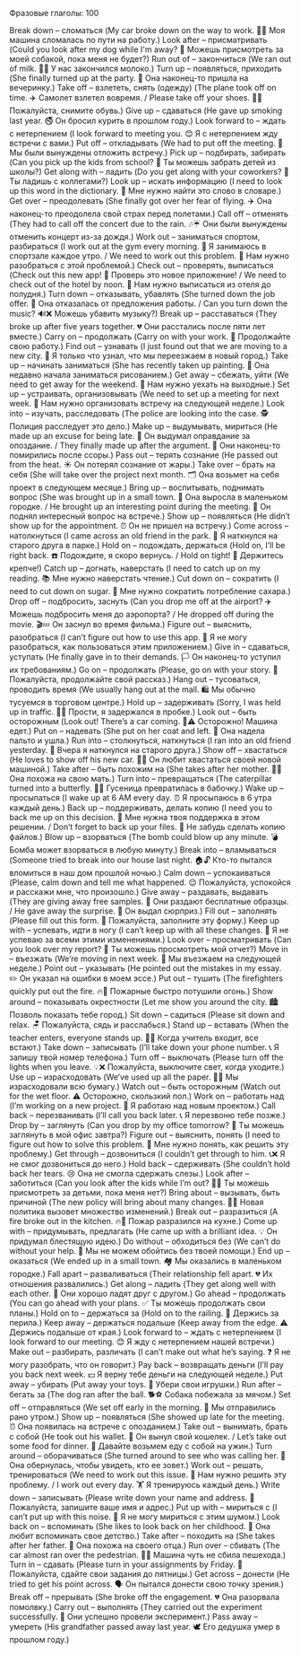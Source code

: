 Фразовые глаголы: 100

Break down – сломаться (My car broke down on the way to work. 🚗💥 Моя машина сломалась по пути на работу.)
Look after – присматривать (Could you look after my dog while I'm away? 🐶 Можешь присмотреть за моей собакой, пока меня не будет?)
Run out of – закончиться (We ran out of milk. 🥛❌ У нас закончился молоко.)
Turn up – появляться, приходить (She finally turned up at the party. 🎉 Она наконец-то пришла на вечеринку.)
Take off – взлететь, снять (одежду) (The plane took off on time. ✈️ Самолет взлетел вовремя. / Please take off your shoes. 👟❌ Пожалуйста, снимите обувь.)
Give up – сдаваться (He gave up smoking last year. 🚭 Он бросил курить в прошлом году.)
Look forward to – ждать с нетерпением (I look forward to meeting you. 😊 Я с нетерпением жду встречи с вами.)
Put off – откладывать (We had to put off the meeting. 📅 Мы были вынуждены отложить встречу.)
Pick up – подбирать, забирать (Can you pick up the kids from school? 🚸 Ты можешь забрать детей из школы?)
Get along with – ладить (Do you get along with your coworkers? 🤝 Ты ладишь с коллегами?)
Look up – искать информацию (I need to look up this word in the dictionary. 📖 Мне нужно найти это слово в словаре.)
Get over – преодолевать (She finally got over her fear of flying. ✈️ Она наконец-то преодолела свой страх перед полетами.)
Call off – отменять (They had to call off the concert due to the rain. 🎶☔ Они были вынуждены отменить концерт из-за дождя.)
Work out – заниматься спортом, разбираться (I work out at the gym every morning. 💪 Я занимаюсь в спортзале каждое утро. / We need to work out this problem. 🧩 Нам нужно разобраться с этой проблемой.)
Check out – проверять, выписаться (Check out this new app! 📱 Проверь это новое приложение! / We need to check out of the hotel by noon. 🏨 Нам нужно выписаться из отеля до полудня.)
Turn down – отказывать, убавлять (She turned down the job offer. 📝 Она отказалась от предложения работы. / Can you turn down the music? 🔊❌ Можешь убавить музыку?)
Break up – расставаться (They broke up after five years together. 💔 Они расстались после пяти лет вместе.)
Carry on – продолжать (Carry on with your work. 📂 Продолжайте свою работу.)
Find out – узнавать (I just found out that we are moving to a new city. 🌆 Я только что узнал, что мы переезжаем в новый город.)
Take up – начинать заниматься (She has recently taken up painting. 🎨 Она недавно начала заниматься рисованием.)
Get away – сбежать, уйти (We need to get away for the weekend. 🌄 Нам нужно уехать на выходные.)
Set up – устраивать, организовывать (We need to set up a meeting for next week. 📅 Нам нужно организовать встречу на следующей неделе.)
Look into – изучать, расследовать (The police are looking into the case. 🕵️ Полиция расследует это дело.)
Make up – выдумывать, мириться (He made up an excuse for being late. 🤔 Он выдумал оправдание за опоздание. / They finally made up after the argument. 🤗 Они наконец-то помирились после ссоры.)
Pass out – терять сознание (He passed out from the heat. ☀️ Он потерял сознание от жары.)
Take over – брать на себя (She will take over the project next month. 🗂️ Она возьмет на себя проект в следующем месяце.)
Bring up – воспитывать, поднимать вопрос (She was brought up in a small town. 🏡 Она выросла в маленьком городке. / He brought up an interesting point during the meeting. 💬 Он поднял интересный вопрос на встрече.)
Show up – появляться (He didn’t show up for the appointment. ⏰ Он не пришел на встречу.)
Come across – натолкнуться (I came across an old friend in the park. 🌳 Я наткнулся на старого друга в парке.)
Hold on – подождать, держаться (Hold on, I’ll be right back. ☎️ Подождите, я скоро вернусь. / Hold on tight! 🎢 Держитесь крепче!)
Catch up – догнать, наверстать (I need to catch up on my reading. 📚 Мне нужно наверстать чтение.)
Cut down on – сократить (I need to cut down on sugar. 🍭 Мне нужно сократить потребление сахара.)
Drop off – подбросить, заснуть (Can you drop me off at the airport? ✈️ Можешь подбросить меня до аэропорта? / He dropped off during the movie. 🎬💤 Он заснул во время фильма.)
Figure out – выяснить, разобраться (I can’t figure out how to use this app. 🤔 Я не могу разобраться, как пользоваться этим приложением.)
Give in – сдаваться, уступать (He finally gave in to their demands. 🏳️ Он наконец-то уступил их требованиям.)
Go on – продолжать (Please, go on with your story. 📖 Пожалуйста, продолжайте свой рассказ.)
Hang out – тусоваться, проводить время (We usually hang out at the mall. 🛍️ Мы обычно тусуемся в торговом центре.)
Hold up – задерживать (Sorry, I was held up in traffic. 🚗❌ Прости, я задержался в пробке.)
Look out – быть осторожным (Look out! There’s a car coming. 🚗⚠️ Осторожно! Машина едет.)
Put on – надевать (She put on her coat and left. 🧥 Она надела пальто и ушла.)
Run into – столкнуться, наткнуться (I ran into an old friend yesterday. 👋 Вчера я наткнулся на старого друга.)
Show off – хвастаться (He loves to show off his new car. 🚗✨ Он любит хвастаться своей новой машиной.)
Take after – быть похожим на (She takes after her mother. 👩‍👧 Она похожа на свою мать.)
Turn into – превращаться (The caterpillar turned into a butterfly. 🐛🦋 Гусеница превратилась в бабочку.)
Wake up – просыпаться (I wake up at 6 AM every day. ⏰ Я просыпаюсь в 6 утра каждый день.)
Back up – поддерживать, делать копию (I need you to back me up on this decision. 🤝 Мне нужна твоя поддержка в этом решении. / Don’t forget to back up your files. 💾 Не забудь сделать копию файлов.)
Blow up – взорваться (The bomb could blow up any minute. 💣 Бомба может взорваться в любую минуту.)
Break into – вламываться (Someone tried to break into our house last night. 🏠🔓 Кто-то пытался вломиться в наш дом прошлой ночью.)
Calm down – успокаиваться (Please, calm down and tell me what happened. 😌 Пожалуйста, успокойся и расскажи мне, что произошло.)
Give away – раздавать, выдавать (They are giving away free samples. 🎁 Они раздают бесплатные образцы. / He gave away the surprise. 🎉 Он выдал сюрприз.)
Fill out – заполнять (Please fill out this form. 📝 Пожалуйста, заполните эту форму.)
Keep up with – успевать, идти в ногу (I can’t keep up with all these changes. 🔄 Я не успеваю за всеми этими изменениями.)
Look over – просматривать (Can you look over my report? 📄 Ты можешь просмотреть мой отчет?)
Move in – въезжать (We’re moving in next week. 🏡 Мы въезжаем на следующей неделе.)
Point out – указывать (He pointed out the mistakes in my essay. ✏️ Он указал на ошибки в моем эссе.)
Put out – тушить (The firefighters quickly put out the fire. 🔥🚒 Пожарные быстро потушили огонь.)
Show around – показывать окрестности (Let me show you around the city. 🏙️ Позволь показать тебе город.)
Sit down – садиться (Please sit down and relax. 🪑 Пожалуйста, сядь и расслабься.)
Stand up – вставать (When the teacher enters, everyone stands up. 👩‍🏫 Когда учитель входит, все встают.)
Take down – записывать (I’ll take down your phone number. 📞 Я запишу твой номер телефона.)
Turn off – выключать (Please turn off the lights when you leave. 💡❌ Пожалуйста, выключите свет, когда уходите.)
Use up – израсходовать (We’ve used up all the paper. 📄❌ Мы израсходовали всю бумагу.)
Watch out – быть осторожным (Watch out for the wet floor. ⚠️ Осторожно, скользкий пол.)
Work on – работать над (I’m working on a new project. 📂 Я работаю над новым проектом.)
Call back – перезванивать (I’ll call you back later. 📞 Я перезвоню тебе позже.)
Drop by – заглянуть (Can you drop by my office tomorrow? 🏢 Ты можешь заглянуть в мой офис завтра?)
Figure out – выяснить, понять (I need to figure out how to solve this problem. 🤔 Мне нужно понять, как решить эту проблему.)
Get through – дозвониться (I couldn’t get through to him. 📞❌ Я не смог дозвониться до него.)
Hold back – сдерживать (She couldn’t hold back her tears. 😢 Она не смогла сдержать слезы.)
Look after – заботиться (Can you look after the kids while I’m out? 🧒👶 Ты можешь присмотреть за детьми, пока меня нет?)
Bring about – вызывать, быть причиной (The new policy will bring about many changes. 📜🔄 Новая политика вызовет множество изменений.)
Break out – разразиться (A fire broke out in the kitchen. 🔥🚨 Пожар разразился на кухне.)
Come up with – придумывать, предлагать (He came up with a brilliant idea. 💡 Он придумал блестящую идею.)
Do without – обходиться без (We can’t do without your help. 🙏 Мы не можем обойтись без твоей помощи.)
End up – оказаться (We ended up in a small town. 🏘️ Мы оказались в маленьком городке.)
Fall apart – разваливаться (Their relationship fell apart. 💔 Их отношения развалились.)
Get along – ладить (They get along well with each other. 🤝 Они хорошо ладят друг с другом.)
Go ahead – продолжать (You can go ahead with your plans. ✅ Ты можешь продолжать свои планы.)
Hold on to – держаться за (Hold on to the railing. 🚧 Держись за перила.)
Keep away – держаться подальше (Keep away from the edge. ⚠️ Держись подальше от края.)
Look forward to – ждать с нетерпением (I look forward to our meeting. 😊 Я жду с нетерпением нашей встречи.)
Make out – разбирать, различать (I can’t make out what he’s saying. ❓ Я не могу разобрать, что он говорит.)
Pay back – возвращать деньги (I’ll pay you back next week. 💵 Я верну тебе деньги на следующей неделе.)
Put away – убирать (Put away your toys. 🧸 Убери свои игрушки.)
Run after – бегать за (The dog ran after the ball. 🐕⚽ Собака побежала за мячом.)
Set off – отправляться (We set off early in the morning. 🌅 Мы отправились рано утром.)
Show up – появляться (She showed up late for the meeting. ⏰ Она появилась на встрече с опозданием.)
Take out – вынимать, брать с собой (He took out his wallet. 💼 Он вынул свой кошелек. / Let’s take out some food for dinner. 🍔 Давайте возьмем еду с собой на ужин.)
Turn around – оборачиваться (She turned around to see who was calling her. 🔄 Она обернулась, чтобы увидеть, кто ее зовет.)
Work out – решать, тренироваться (We need to work out this issue. 🤔 Нам нужно решить эту проблему. / I work out every day. 🏋️ Я тренируюсь каждый день.)
Write down – записывать (Please write down your name and address. 📝 Пожалуйста, запишите ваше имя и адрес.)
Put up with – мириться с (I can’t put up with this noise. 🚫 Я не могу мириться с этим шумом.)
Look back on – вспоминать (She likes to look back on her childhood. 👶 Она любит вспоминать свое детство.)
Take after – походить на (She takes after her father. 👨 Она похожа на своего отца.)
Run over – сбивать (The car almost ran over the pedestrian. 🚗🚶 Машина чуть не сбила пешехода.)
Turn in – сдавать (Please turn in your assignments by Friday. 📅 Пожалуйста, сдайте свои задания до пятницы.)
Get across – донести (He tried to get his point across. 🗣️ Он пытался донести свою точку зрения.)
Break off – прерывать (She broke off the engagement. 💔 Она разорвала помолвку.)
Carry out – выполнять (They carried out the experiment successfully. 🧪 Они успешно провели эксперимент.)
Pass away – умереть (His grandfather passed away last year. 🕊️ Его дедушка умер в прошлом году.)